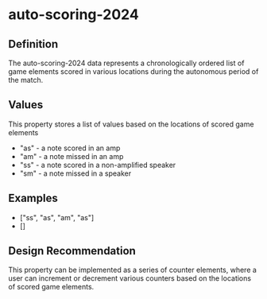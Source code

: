 # auto-scoring-2024

## Definition
The auto-scoring-2024 data represents a chronologically ordered list of game elements scored in various locations during the autonomous period of the match.

## Values
This property stores a list of values based on the locations of scored game elements
- "as" - a note scored in an amp
- "am" - a note missed in an amp
- "ss" - a note scored in a non-amplified speaker
- "sm" - a note missed in a speaker

## Examples
- ["ss", "as", "am", "as"]
- []

## Design Recommendation
This property can be implemented as a series of counter elements, where a user can increment or decrement various counters based on the locations of scored game elements.